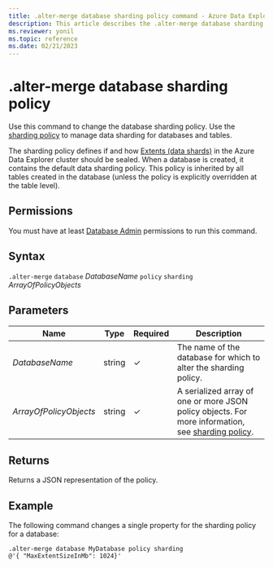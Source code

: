 ```yaml
---
title: .alter-merge database sharding policy command - Azure Data Explorer
description: This article describes the .alter-merge database sharding policy command in Azure Data Explorer.
ms.reviewer: yonil
ms.topic: reference
ms.date: 02/21/2023
---
```

# .alter-merge database sharding policy

Use this command to change the database sharding policy. Use the [sharding policy](../management/shardingpolicy.md) to manage data sharding for databases and tables.  

The sharding policy defines if and how [Extents (data shards)](../management/extents-overview.md) in the Azure Data Explorer cluster should be sealed. When a database is created, it contains the default data sharding policy. This policy is inherited by all tables created in the database (unless the policy is explicitly overridden at the table level).

## Permissions

You must have at least [Database Admin](access-control/role-based-access-control.md) permissions to run this command.

## Syntax

`.alter-merge` `database` *DatabaseName* `policy` `sharding` *ArrayOfPolicyObjects*

## Parameters

|Name|Type|Required|Description|
|--|--|--|--|
|*DatabaseName*|string|&check;|The name of the database for which to alter the sharding policy.|
|*ArrayOfPolicyObjects*|string|&check;|A serialized array of one or more JSON policy objects. For more information, see [sharding policy](shardingpolicy.md).|

## Returns

Returns a JSON representation of the policy.

## Example

The following command changes a single property for the sharding policy for a database:

```kusto
.alter-merge database MyDatabase policy sharding 
@'{ "MaxExtentSizeInMb": 1024}'
```

